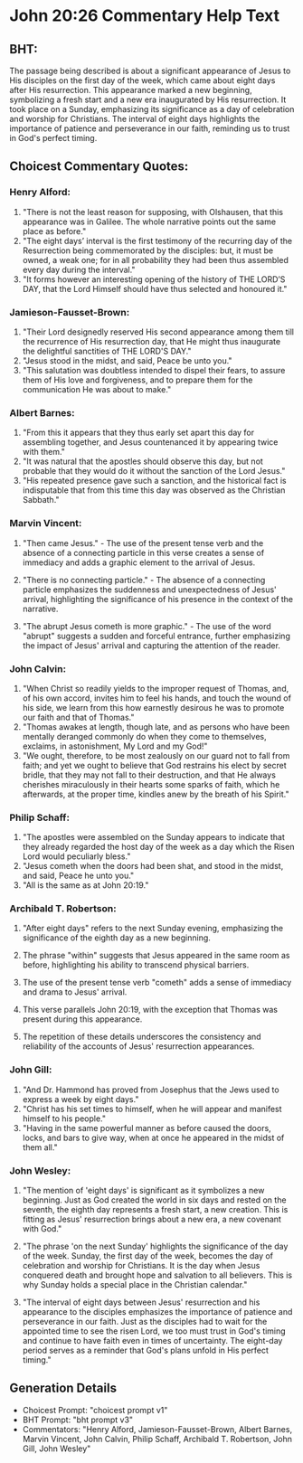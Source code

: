# John 20:26 Commentary Help Text

## BHT:
The passage being described is about a significant appearance of Jesus to His disciples on the first day of the week, which came about eight days after His resurrection. This appearance marked a new beginning, symbolizing a fresh start and a new era inaugurated by His resurrection. It took place on a Sunday, emphasizing its significance as a day of celebration and worship for Christians. The interval of eight days highlights the importance of patience and perseverance in our faith, reminding us to trust in God's perfect timing.

## Choicest Commentary Quotes:
### Henry Alford:
1. "There is not the least reason for supposing, with Olshausen, that this appearance was in Galilee. The whole narrative points out the same place as before."
2. "The eight days’ interval is the first testimony of the recurring day of the Resurrection being commemorated by the disciples: but, it must be owned, a weak one; for in all probability they had been thus assembled every day during the interval."
3. "It forms however an interesting opening of the history of THE LORD’S DAY, that the Lord Himself should have thus selected and honoured it."

### Jamieson-Fausset-Brown:
1. "Their Lord designedly reserved His second appearance among them till the recurrence of His resurrection day, that He might thus inaugurate the delightful sanctities of THE LORD'S DAY."
2. "Jesus stood in the midst, and said, Peace be unto you."
3. "This salutation was doubtless intended to dispel their fears, to assure them of His love and forgiveness, and to prepare them for the communication He was about to make."

### Albert Barnes:
1. "From this it appears that they thus early set apart this day for assembling together, and Jesus countenanced it by appearing twice with them."
2. "It was natural that the apostles should observe this day, but not probable that they would do it without the sanction of the Lord Jesus."
3. "His repeated presence gave such a sanction, and the historical fact is indisputable that from this time this day was observed as the Christian Sabbath."

### Marvin Vincent:
1. "Then came Jesus." - The use of the present tense verb and the absence of a connecting particle in this verse creates a sense of immediacy and adds a graphic element to the arrival of Jesus.

2. "There is no connecting particle." - The absence of a connecting particle emphasizes the suddenness and unexpectedness of Jesus' arrival, highlighting the significance of his presence in the context of the narrative.

3. "The abrupt Jesus cometh is more graphic." - The use of the word "abrupt" suggests a sudden and forceful entrance, further emphasizing the impact of Jesus' arrival and capturing the attention of the reader.

### John Calvin:
1. "When Christ so readily yields to the improper request of Thomas, and, of his own accord, invites him to feel his hands, and touch the wound of his side, we learn from this how earnestly desirous he was to promote our faith and that of Thomas."
2. "Thomas awakes at length, though late, and as persons who have been mentally deranged commonly do when they come to themselves, exclaims, in astonishment, My Lord and my God!"
3. "We ought, therefore, to be most zealously on our guard not to fall from faith; and yet we ought to believe that God restrains his elect by secret bridle, that they may not fall to their destruction, and that He always cherishes miraculously in their hearts some sparks of faith, which he afterwards, at the proper time, kindles anew by the breath of his Spirit."

### Philip Schaff:
1. "The apostles were assembled on the Sunday appears to indicate that they already regarded the host day of the week as a day which the Risen Lord would peculiarly bless."
2. "Jesus cometh when the doors had been shat, and stood in the midst, and said, Peace he unto you."
3. "All is the same as at John 20:19."

### Archibald T. Robertson:
1. "After eight days" refers to the next Sunday evening, emphasizing the significance of the eighth day as a new beginning. 

2. The phrase "within" suggests that Jesus appeared in the same room as before, highlighting his ability to transcend physical barriers. 

3. The use of the present tense verb "cometh" adds a sense of immediacy and drama to Jesus' arrival. 

4. This verse parallels John 20:19, with the exception that Thomas was present during this appearance. 

5. The repetition of these details underscores the consistency and reliability of the accounts of Jesus' resurrection appearances.

### John Gill:
1. "And Dr. Hammond has proved from Josephus that the Jews used to express a week by eight days."
2. "Christ has his set times to himself, when he will appear and manifest himself to his people."
3. "Having in the same powerful manner as before caused the doors, locks, and bars to give way, when at once he appeared in the midst of them all."

### John Wesley:
1. "The mention of 'eight days' is significant as it symbolizes a new beginning. Just as God created the world in six days and rested on the seventh, the eighth day represents a fresh start, a new creation. This is fitting as Jesus' resurrection brings about a new era, a new covenant with God."

2. "The phrase 'on the next Sunday' highlights the significance of the day of the week. Sunday, the first day of the week, becomes the day of celebration and worship for Christians. It is the day when Jesus conquered death and brought hope and salvation to all believers. This is why Sunday holds a special place in the Christian calendar."

3. "The interval of eight days between Jesus' resurrection and his appearance to the disciples emphasizes the importance of patience and perseverance in our faith. Just as the disciples had to wait for the appointed time to see the risen Lord, we too must trust in God's timing and continue to have faith even in times of uncertainty. The eight-day period serves as a reminder that God's plans unfold in His perfect timing."


## Generation Details
- Choicest Prompt: "choicest prompt v1"
- BHT Prompt: "bht prompt v3"
- Commentators: "Henry Alford, Jamieson-Fausset-Brown, Albert Barnes, Marvin Vincent, John Calvin, Philip Schaff, Archibald T. Robertson, John Gill, John Wesley"
